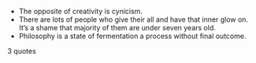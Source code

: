 - The opposite of creativity is cynicism.
 - There are lots of people who give their all and have that inner glow on. It’s a shame that majority of them are under seven years old.
 - Philosophy is a state of fermentation a process without final outcome.

3 quotes